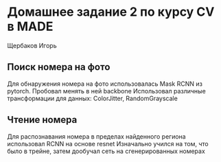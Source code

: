 # Домашнее задание 2 по курсу CV в MADE
Щербаков Игорь

## Поиск номера на фото
Для обнаружения номера на фото использовалась Mask RCNN из pytorch. 
Пробовал менять в ней backbone
Использовал различные трансформации для данных: ColorJitter, RandomGrayscale

## Чтение номера
Для распознавания номера в пределах найденного региона использовал RCNN на основе resnet
Изначально учился на том, что было в трейне, затем дообучал сеть на сгенерированных номерах
